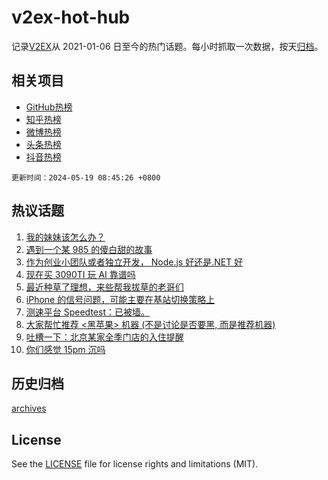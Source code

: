 # v2ex-hot-hub

 记录[V2EX](https://www.v2ex.com/)从 2021-01-06 日至今的热门话题。每小时抓取一次数据，按天[归档](archives)。
 
 ## 相关项目

- [GitHub热榜](https://github.com/lonnyzhang423/github-hot-hub)
- [知乎热榜](https://github.com/lonnyzhang423/zhihu-hot-hub)
- [微博热榜](https://github.com/lonnyzhang423/weibo-hot-hub)
- [头条热榜](https://github.com/lonnyzhang423/toutiao-hot-hub)
- [抖音热榜](https://github.com/lonnyzhang423/douyin-hot-hub)


 `更新时间：2024-05-19 08:45:26 +0800`

## 热议话题

1. [我的妹妹该怎么办？](https://www.v2ex.com/t/1041821)
1. [遇到一个某 985 的傻白甜的故事](https://www.v2ex.com/t/1041838)
1. [作为创业小团队或者独立开发， Node.js 好还是.NET 好](https://www.v2ex.com/t/1041784)
1. [现在买 3090TI 玩 AI 靠谱吗](https://www.v2ex.com/t/1041781)
1. [最近种草了理想，来些帮我拔草的老哥们](https://www.v2ex.com/t/1041801)
1. [iPhone 的信号问题，可能主要在基站切换策略上](https://www.v2ex.com/t/1041849)
1. [测速平台 Speedtest：已被墙。](https://www.v2ex.com/t/1041805)
1. [大家帮忙推荐 <黑苹果> 机器 (不是讨论是否要黑, 而是推荐机器)](https://www.v2ex.com/t/1041793)
1. [吐槽一下：北京某家全季门店的入住提醒](https://www.v2ex.com/t/1041789)
1. [你们感觉 15pm 沉吗](https://www.v2ex.com/t/1041833)

## 历史归档

[archives](archives)

## License

See the [LICENSE](LICENSE) file for license rights and limitations (MIT).
